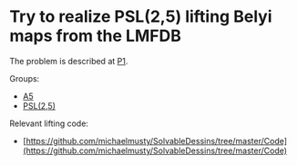 # Try to realize PSL(2,5) lifting Belyi maps from the LMFDB

The problem is described at
[P1](https://people.maths.bris.ac.uk/~matyd/InvGal/#Problems).

Groups:
* [A5](https://beta.lmfdb.org/Belyi/5T4)
* [PSL(2,5)](https://beta.lmfdb.org/Belyi/6T12)

Relevant lifting code:
* [https://github.com/michaelmusty/SolvableDessins/tree/master/Code](https://github.com/michaelmusty/SolvableDessins/tree/master/Code)
